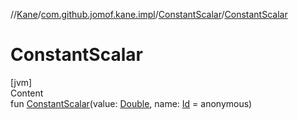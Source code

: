 //[Kane](../../index.md)/[com.github.jomof.kane.impl](../index.md)/[ConstantScalar](index.md)/[ConstantScalar](-constant-scalar.md)



# ConstantScalar  
[jvm]  
Content  
fun [ConstantScalar](-constant-scalar.md)(value: [Double](https://kotlinlang.org/api/latest/jvm/stdlib/kotlin/-double/index.html), name: [Id](../index.md#%5Bcom.github.jomof.kane.impl%2FId%2F%2F%2FPointingToDeclaration%2F%5D%2FClasslikes%2F-1691848896) = anonymous)  



